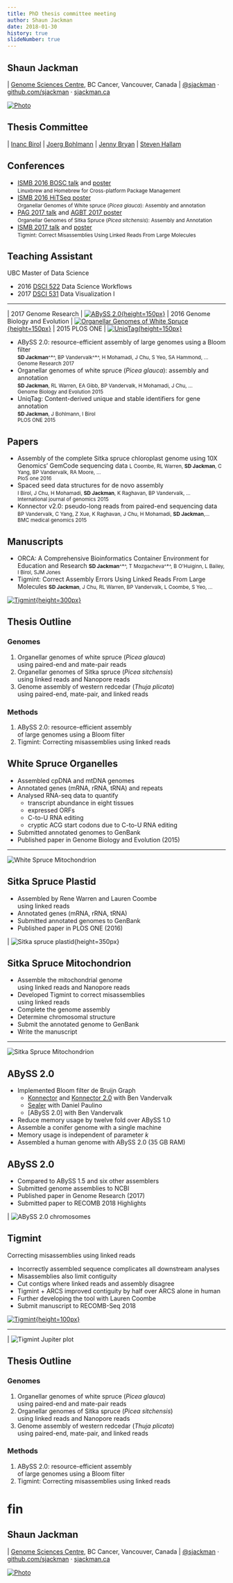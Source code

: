 ```yaml
---
title: PhD thesis committee meeting
author: Shaun Jackman
date: 2018-01-30
history: true
slideNumber: true
---
```


Shaun Jackman
------------------------------------------------------------

| [Genome Sciences Centre][], BC Cancer, Vancouver, Canada
| [\@sjackman][] &middot; [github.com/sjackman][] &middot; [sjackman.ca][]

[![Photo](images/sjackman.jpg)][sjackman.ca]

[\@sjackman]: https://twitter.com/sjackman
[Genome Sciences Centre]: http://bcgsc.ca
[github.com/sjackman]: https://github.com/sjackman
[sjackman.ca]: http://sjackman.ca

Thesis Committee
------------------------------------------------------------

| [Inanc Birol][]
| [Joerg Bohlmann][]
| [Jenny Bryan][]
| [Steven Hallam][]

[Inanc Birol]: http://www.bcgsc.ca/faculty/inanc-birol
[Joerg Bohlmann]: http://bohlmannlab.msl.ubc.ca/
[Jenny Bryan]: http://www.stat.ubc.ca/~jenny/
[Steven Hallam]: http://hallam.microbiology.ubc.ca/

Conferences
------------------------------------------------------------

- [ISMB 2016 BOSC talk](http://sjackman.ca/linuxbrew-slides)
  and [poster](https://f1000research.com/posters/5-1795) \
  <small>Linuxbrew and Homebrew for Cross-platform Package Management</small>
- [ISMB 2016 HiTSeq poster](https://f1000research.com/posters/5-2072) \
  <small>Organellar Genomes of White spruce (*Picea glauca*): Assembly and annotation</small>
- [PAG 2017 talk](http://sjackman.ca/picea-sitchensis-organelles-slides/)
  and [AGBT 2017 poster](https://f1000research.com/posters/6-132) \
  <small>Organellar Genomes of Sitka Spruce (*Picea sitchensis*): Assembly and Annotation</small>
- [ISMB 2017 talk](http://sjackman.ca/tigmint-slides/)
  and [poster](https://f1000research.com/posters/6-1406) \
  <small>Tigmint: Correct Misassemblies Using Linked Reads From Large Molecules</small>

Teaching Assistant
------------------------------------------------------------

UBC Master of Data Science

- 2016 [DSCI 522][] Data Science Workflows
- 2017 [DSCI 531][] Data Visualization I

[DSCI 522]: https://ubc-mds.github.io/course-descriptions/DSCI_522_dsci-workflows/
[DSCI 531]: https://ubc-mds.github.io/course-descriptions/DSCI_531_viz-1/

------------------------------------------------------------

| 2017 Genome Research
| [![ABySS 2.0](images/ABySS-2.0-2017.png){height=150px}][ABySS2]
| 2016 Genome Biology and Evolution
| [![Organellar Genomes of White Spruce](images/white-spruce-organelles.png){height=150px}][WhiteSpruceOrganelles]
| 2015 PLOS ONE
| [![UniqTag](images/UniqTag-PLOSONE-small.png){height=150px}][UniqTag]

[ABySS2]: https://doi.org/10.1101/gr.214346.116
[WhiteSpruceOrganelles]: https://doi.org/10.1093/gbe/evv244
[UniqTag]: https://doi.org/10.1371/journal.pone.0128026

<aside class="notes">

- ABySS 2.0: resource-efficient assembly of large genomes using a Bloom filter \
    <small>
    **SD Jackman**^\*^, BP Vandervalk^\*^, H Mohamadi, J Chu, S Yeo, SA Hammond, ... \
    Genome Research 2017
    </small>
- Organellar genomes of white spruce (*Picea glauca*): assembly and annotation \
    <small>
    **SD Jackman**, RL Warren, EA Gibb, BP Vandervalk, H Mohamadi, J Chu, ... \
    Genome Biology and Evolution 2015
    </small>
- UniqTag: Content-derived unique and stable identifiers for gene annotation \
	<small>
	**SD Jackman**, J Bohlmann, I Birol \
	PLOS ONE 2015
	</small>

</aside>

Papers
------------------------------------------------------------

- Assembly of the complete Sitka spruce chloroplast genome using 10X Genomics’ GemCode sequencing data
    <small>
    L Coombe, RL Warren, **SD Jackman**, C Yang, BP Vandervalk, RA Moore, ... \
    PloS one 2016
    </small>
- Spaced seed data structures for de novo assembly \
    <small>
    I Birol, J Chu, H Mohamadi, **SD Jackman**, K Raghavan, BP Vandervalk, ... \
    International journal of genomics 2015
    </small>
- Konnector v2.0: pseudo-long reads from paired-end sequencing data \
    <small>
	BP Vandervalk, C Yang, Z Xue, K Raghavan, J Chu, H Mohamadi, **SD Jackman**,... \
	BMC medical genomics 2015
	</small>

Manuscripts
------------------------------------------------------------

- ORCA: A Comprehensive Bioinformatics Container Environment for Education and Research
    <small>
    **SD Jackman**^\*^, T Mozgacheva^\*^, B O'Huiginn, L Bailey, I Birol, SJM Jones
    </small>
- Tigmint: Correct Assembly Errors Using Linked Reads From Large Molecules
    <small>
    **SD Jackman**, J Chu, RL Warren, BP Vandervalk, L Coombe, S Yeo, ...
    </small>

[![Tigmint](images/tigmint.png){height=300px}][Tigmint]

[Tigmint]: http://github.com/bcgsc/tigmint

Thesis Outline
------------------------------------------------------------

### Genomes

1. Organellar genomes of white spruce (*Picea glauca*) \
   using paired-end and mate-pair reads
2. Organellar genomes of Sitka spruce (*Picea sitchensis*) \
   using linked reads and Nanopore reads
3. Genome assembly of western redcedar (*Thuja plicata*) \
   using paired-end, mate-pair, and linked reads

### Methods

1. ABySS 2.0: resource-efficient assembly \
   of large genomes using a Bloom filter
2. Tigmint: Correcting misassemblies using linked reads

White Spruce Organelles
------------------------------------------------------------

- Assembled cpDNA and mtDNA genomes
- Annotated genes (mRNA, rRNA, tRNA) and repeats
- Analysed RNA-seq data to quantify
	- transcript abundance in eight tissues
    - expressed ORFs
    - C-to-U RNA editing
	- cryptic ACG start codons due to C-to-U RNA editing
- Submitted annotated genomes to GenBank
- Published paper in Genome Biology and Evolution (2015)

------------------------------------------------------------

![White Spruce Mitochondrion](images/pgmt-genes.png)

Sitka Spruce Plastid
------------------------------------------------------------

- Assembled by Rene Warren and Lauren Coombe \
  using linked reads
- Annotated genes (mRNA, rRNA, tRNA)
- Submitted annotated genomes to GenBank
- Published paper in PLOS ONE (2016)

| ![Sitka spruce plastid](images/picea-sitchensis-plastid.png){height=350px}

Sitka Spruce Mitochondrion
------------------------------------------------------------

- Assemble the mitochondrial genome \
  using linked reads and Nanopore reads
- Developed Tigmint to correct misassemblies \
  using linked reads
- Complete the genome assembly
- Determine chromosomal structure
- Submit the annotated genome to GenBank
- Write the manuscript

------------------------------------------------------------

![Sitka Spruce Mitochondrion](images/sitka-spruce-mt-miniasm.png)

ABySS 2.0
------------------------------------------------------------

- Implemented Bloom filter de Bruijn Graph
	- [Konnector] and [Konnector 2.0] with Ben Vandervalk
	- [Sealer] with Daniel Paulino
    - [ABySS 2.0] with Ben Vandervalk
- Reduce memory usage by twelve fold over ABySS 1.0
- Assemble a conifer genome with a single machine
- Memory usage is independent of parameter *k*
- Assembled a human genome with ABySS 2.0 (35 GB RAM)

[Konnector]: http://doi.org/10.1109/BIBM.2014.6999126
[Konnector 2.0]: https://doi.org/10.1186/1755-8794-8-S3-S1
[Sealer]: http://www.biomedcentral.com/1471-2105/16/230

ABySS 2.0
------------------------------------------------------------

- Compared to ABySS 1.5 and six other assemblers
- Submitted genome assemblies to NCBI
- Published paper in Genome Research (2017)
- Submitted paper to RECOMB 2018 Highlights

| ![ABySS 2.0 chromosomes](http://sjackman.ca/img/abyss-2.0.png)

Tigmint
------------------------------------------------------------

Correcting misassemblies using linked reads

- Incorrectly assembled sequence complicates all downstream analyses
- Misassemblies also limit contiguity
- Cut contigs where linked reads and assembly disagree
- Tigmint + ARCS improved contiguity by half over ARCS alone in human
- Further developing the tool with Lauren Coombe
- Submit manuscript to RECOMB-Seq 2018

[![Tigmint](http://sjackman.ca/img/tigmint.png){height=100px}][Tigmint]

------------------------------------------------------------

| ![Tigmint Jupiter plot](images/tigmint-jupiter.png)

Thesis Outline
------------------------------------------------------------

### Genomes

1. Organellar genomes of white spruce (*Picea glauca*) \
   using paired-end and mate-pair reads
2. Organellar genomes of Sitka spruce (*Picea sitchensis*) \
   using linked reads and Nanopore reads
3. Genome assembly of western redcedar (*Thuja plicata*) \
   using paired-end, mate-pair, and linked reads

### Methods

1. ABySS 2.0: resource-efficient assembly \
   of large genomes using a Bloom filter
2. Tigmint: Correcting misassemblies using linked reads

fin
================================================================================

Shaun Jackman
------------------------------------------------------------

| [Genome Sciences Centre][], BC Cancer, Vancouver, Canada
| [\@sjackman][] &middot; [github.com/sjackman][] &middot; [sjackman.ca][]

[![Photo](images/sjackman.jpg)][sjackman.ca]
